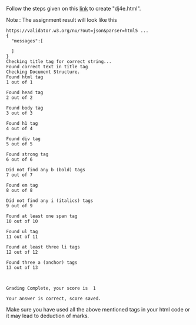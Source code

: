 Follow the steps given on this <a href = "https://www.dj4e.com/assn/dj4e_html.md">link</a> to create "dj4e.html".

Note : The assignment result will look like this 
```Sending 1987 characters to the validator.
https://validator.w3.org/nu/?out=json&parser=html5 ...
{
  "messages":[
    
  ]
}
Checking title tag for correct string...
Found correct text in title tag
Checking Document Structure.
Found html tag
1 out of 1

Found head tag
2 out of 2

Found body tag
3 out of 3

Found h1 tag
4 out of 4

Found div tag
5 out of 5

Found strong tag
6 out of 6

Did not find any b (bold) tags
7 out of 7

Found em tag
8 out of 8

Did not find any i (italics) tags
9 out of 9

Found at least one span tag
10 out of 10

Found ul tag
11 out of 11

Found at least three li tags
12 out of 12

Found three a (anchor) tags
13 out of 13



Grading Complete, your score is  1

Your answer is correct, score saved.
```

Make sure you have used all the above mentioned tags in your html code or it may lead to deduction of marks.
